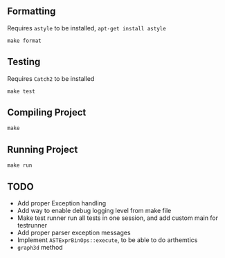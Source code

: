 ## Formatting

Requires `astyle` to be installed, `apt-get install astyle`

```
make format
```

## Testing

Requires `Catch2` to be installed
```
make test
```

## Compiling Project
```
make
```

## Running Project
```
make run
```

## TODO
- Add proper Exception handling
- Add way to enable debug logging level from make file
- Make test runner run all tests in one session, and add custom main for testrunner
- Add proper parser exception messages
- Implement `ASTExprBinOps::execute`, to be able to do arthemtics
- `graph3d` method
